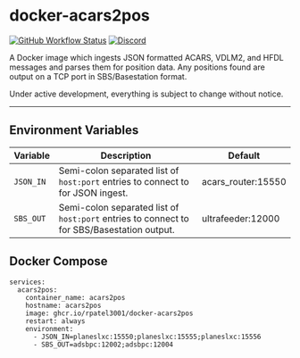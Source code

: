 # docker-acars2pos
[![GitHub Workflow Status](https://img.shields.io/github/workflow/status/rpatel3001/docker-acars2pos/Build%20and%20deploy%20to%20ghcr.io)](https://github.com/rpatel3001/docker-acars2pos/actions/workflows/deploy.yml)
[![Discord](https://img.shields.io/discord/734090820684349521)](https://discord.gg/sTf9uYF)

A Docker image which ingests JSON formatted ACARS, VDLM2, and HFDL messages and parses them for position data. Any positions found are output on a TCP port in SBS/Basestation format.

Under active development, everything is subject to change without notice.

---

## Environment Variables

| Variable | Description | Default |
|----------|-------------|---------|
| `JSON_IN` | Semi-colon separated list of `host:port` entries to connect to for JSON ingest. | acars_router:15550 |
| `SBS_OUT` | Semi-colon separated list of `host:port` entries to connect to for SBS/Basestation output. | ultrafeeder:12000 |

## Docker Compose

```
services:
  acars2pos:
    container_name: acars2pos
    hostname: acars2pos
    image: ghcr.io/rpatel3001/docker-acars2pos
    restart: always
    environment:
      - JSON_IN=planeslxc:15550;planeslxc:15555;planeslxc:15556
      - SBS_OUT=adsbpc:12002;adsbpc:12004
```
